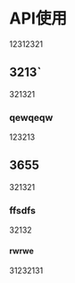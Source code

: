 # API使用

12312321

## 3213`

321321

### qewqeqw

123213

## 3655

321321

### ffsdfs

32132

#### rwrwe

31232131
